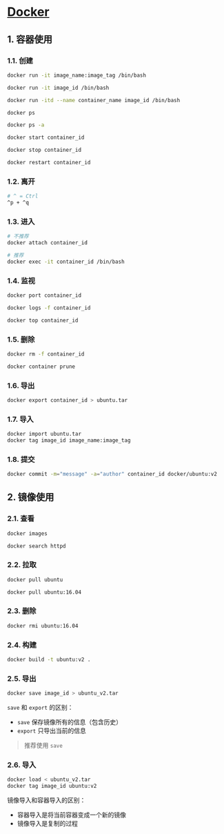 # [Docker](https://www.runoob.com/docker/docker-hello-world.html)

## 1. 容器使用

### 1.1. 创建

```bash
docker run -it image_name:image_tag /bin/bash
```

```bash
docker run -it image_id /bin/bash
```

```bash
docker run -itd --name container_name image_id /bin/bash
```

```bash
docker ps
```

```bash
docker ps -a
```

```bash
docker start container_id
```

```bash
docker stop container_id
```

```bash
docker restart container_id
```

### 1.2. 离开

```bash
# ^ = Ctrl
^p + ^q
```

### 1.3. 进入

```bash
# 不推荐
docker attach container_id
```

```bash
# 推荐
docker exec -it container_id /bin/bash
```

### 1.4. 监视

```bash
docker port container_id
```

```bash
docker logs -f container_id
```

```bash
docker top container_id
```

### 1.5. 删除

```bash
docker rm -f container_id
```

```bash
docker container prune
```

### 1.6. 导出

```bash
docker export container_id > ubuntu.tar
```

### 1.7. 导入

```bash
docker import ubuntu.tar
docker tag image_id image_name:image_tag
```

### 1.8. 提交

```bash
docker commit -m="message" -a="author" container_id docker/ubuntu:v2
```

## 2. 镜像使用

### 2.1. 查看

```bash
docker images
```

```bash
docker search httpd
```

### 2.2. 拉取

```bash
docker pull ubuntu
```

```bash
docker pull ubuntu:16.04
```

### 2.3. 删除

```bash
docker rmi ubuntu:16.04
```

### 2.4. 构建

```bash
docker build -t ubuntu:v2 .
```

### 2.5. 导出

```bash
docker save image_id > ubuntu_v2.tar
```

`save` 和 `export` 的区别：

- `save` 保存镜像所有的信息（包含历史）
- `export` 只导出当前的信息

> 推荐使用 `save`

### 2.6. 导入

```bash
docker load < ubuntu_v2.tar
docker tag image_id ubuntu:v2
```

镜像导入和容器导入的区别：

- 容器导入是将当前容器变成一个新的镜像
- 镜像导入是复制的过程
